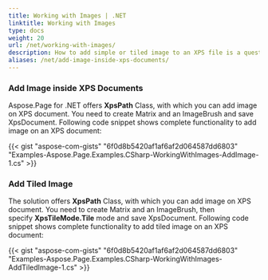 ```yaml
---
title: Working with Images | .NET
linktitle: Working with Images 
type: docs
weight: 20
url: /net/working-with-images/
description: How to add simple or tiled image to an XPS file is a question answered by Aspose.Page API solution.  See how to use the functionality in .NET
aliases: /net/add-image-inside-xps-documents/
---
```


### **Add Image inside XPS Documents**
Aspose.Page for .NET offers **XpsPath** Class, with which you can add image on XPS document. You need to create Matrix and an ImageBrush and save XpsDocument. Following code snippet shows complete functionality to add image on an XPS document:



{{< gist "aspose-com-gists" "6f0d8b5420af1af6af2d064587dd6803" "Examples-Aspose.Page.Examples.CSharp-WorkingWithImages-AddImage-1.cs" >}}
### **Add Tiled Image**
The solution offers **XpsPath** Class, with which you can add image on XPS document. You need to create Matrix and an ImageBrush, then specify **XpsTileMode.Tile** mode and save XpsDocument. Following code snippet shows complete functionality to add tiled image on an XPS document:

{{< gist "aspose-com-gists" "6f0d8b5420af1af6af2d064587dd6803" "Examples-Aspose.Page.Examples.CSharp-WorkingWithImages-AddTiledImage-1.cs" >}}
